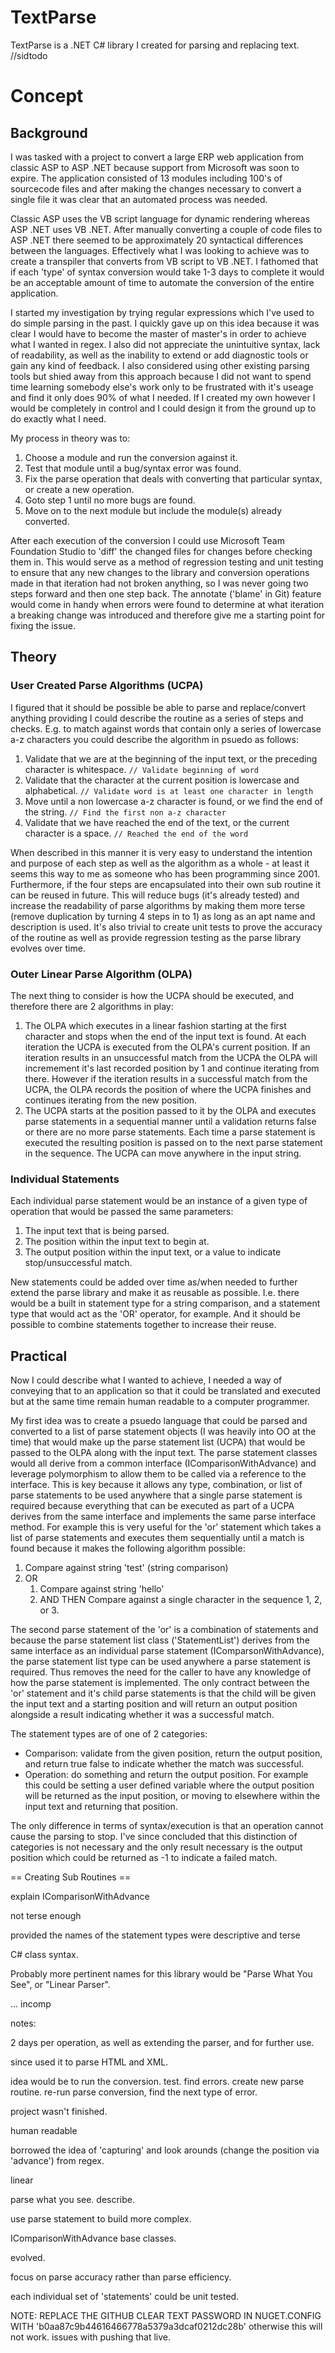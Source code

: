 # TextParse

TextParse is a .NET C# library I created for parsing and replacing text. //sidtodo

# Concept
## Background
I was tasked with a project to convert a large ERP web application from classic ASP to ASP .NET because support from Microsoft was soon to expire. The application consisted of 13 modules including 100's of sourcecode files and after making the changes necessary to convert a single file it was clear that an automated process was needed.

Classic ASP uses the VB script language for dynamic rendering whereas ASP .NET uses VB .NET. After manually converting a couple of code files to ASP .NET there seemed to be approximately 20 syntactical differences between the languages. Effectively what I was looking to achieve was to create a transpiler that converts from VB script to VB .NET. 
I fathomed that if each 'type' of syntax conversion would take 1-3 days to complete it would be an acceptable amount of time to automate the conversion of the entire application.

I started my investigation by trying regular expressions which I've used to do simple parsing in the past. I quickly gave up on this idea because it was clear I would have to become the master of master's in order to achieve what I wanted in regex. I also did not appreciate the unintuitive syntax, lack of readability, as well as the inability to extend or add diagnostic tools or gain any kind of feedback. I also considered using other existing parsing tools but shied away from this approach because I did not want to spend time learning somebody else's work only to be frustrated with it's useage and find it only does 90% of what I needed. If I created my own however I would be completely in control and I could design it from the ground up to do exactly what I need.

My process in theory was to:
1. Choose a module and run the conversion against it.
2. Test that module until a bug/syntax error was found.
3. Fix the parse operation that deals with converting that particular syntax, or create a new operation.
4. Goto step 1 until no more bugs are found.
5. Move on to the next module but include the module(s) already converted.

After each execution of the conversion I could use Microsoft Team Foundation Studio to 'diff' the changed files for changes before checking them in. This would serve as a method of regression testing and unit testing to ensure that any new changes to the library and conversion operations made in that iteration had not broken anything, so I was never going two steps forward and then one step back. The annotate ('blame' in Git) feature would come in handy when errors were found to determine at what iteration a breaking change was introduced and therefore give me a starting point for fixing the issue.

## Theory

### User Created Parse Algorithms (UCPA)

I figured that it should be possible be able to parse and replace/convert anything providing I could describe the routine as a series of steps and checks. E.g. to match against words that contain only a series of lowercase a-z characters you could describe the algorithm in psuedo as follows:
1. Validate that we are at the beginning of the input text, or the preceding character is whitespace. ```// Validate beginning of word``` 
2. Validate that the character at the current position is lowercase and alphabetical. ```// Validate word is at least one character in length```
3. Move until a non lowercase a-z character is found, or we find the end of the string. ```// Find the first non a-z character```
4. Validate that we have reached the end of the text, or the current character is a space. ```// Reached the end of the word```

When described in this manner it is very easy to understand the intention and purpose of each step as well as the algorithm as a whole - at least it seems this way to me as someone who has been programming since 2001. Furthermore, if the four steps are encapsulated into their own sub routine it can be reused in future. This will reduce bugs (it's already tested) and increase the readability of parse algorithms by making them more terse (remove duplication by turning 4 steps in to 1) as long as an apt name and description is used. It's also trivial to create unit tests to prove the accuracy of the routine as well as provide regression testing as the parse library evolves over time.

### Outer Linear Parse Algorithm (OLPA)

The next thing to consider is how the UCPA should be executed, and therefore there are 2 algorithms in play:

1. The OLPA which executes in a linear fashion starting at the first character and stops when the end of the input text is found. At each iteration the UCPA is executed from the OLPA's current position. If an iteration results in an unsuccessful match from the UCPA the OLPA will incremement it's last recorded position by 1 and continue iterating from there. However if the iteration results in a successful match from the UCPA, the OLPA records the position of where the UCPA finishes and continues iterating from the new position.
2. The UCPA starts at the position passed to it by the OLPA and executes parse statements in a sequential manner until a validation returns false or there are no more parse statements. Each time a parse statement is executed the resulting position is passed on to the next parse statement in the sequence. The UCPA can move anywhere in the input string.

### Individual Statements

Each individual parse statement would be an instance of a given type of operation that would be passed the same parameters:
1. The input text that is being parsed.
2. The position within the input text to begin at.
3. The output position within the input text, or a value to indicate stop/unsuccessful match.

New statements could be added over time as/when needed to further extend the parse library and make it as reusable as possible. I.e. there would be a built in statement type for a string comparison, and a statement type that would act as the 'OR' operator, for example. And it should be possible to combine statements together to increase their reuse.

## Practical

Now I could describe what I wanted to achieve, I needed a way of conveying that to an application so that it could be translated and executed but at the same time remain human readable to a computer programmer.

My first idea was to create a psuedo language that could be parsed and converted to a list of parse statement objects (I was heavily into OO at the time) that would make up the parse statement list (UCPA) that would be passed to the OLPA along with the input text. The parse statement classes would all derive from a common interface (IComparisonWithAdvance) and leverage polymorphism to allow them to be called via a reference to the interface. This is key because it allows any type, combination, or list of parse statements to be used anywhere that a single parse statement is required because everything that can be executed as part of a UCPA derives from the same interface and implements the same parse interface method. For example this is very useful for the 'or' statement which takes a list of parse statements and executes them sequentially until a match is found because it makes the following algorithm possible:
1. Compare against string 'test' (string comparison)
1. OR
   1. Compare against string 'hello'
   1. AND THEN Compare against a single character in the sequence 1, 2, or 3.

The second parse statement of the 'or' is a combination of statements and because the parse statement list class ('StatementList') derives from the same interface as an individual parse statement (IComparsonWithAdvance), the parse statement list type can be used anywhere a parse statement is required. Thus removes the need for the caller to have any knowledge of how the parse statement is implemented. The only contract between the 'or' statement and it's child parse statements is that the child will be given the input text and a starting position and will return an output position alongside a result indicating whether it was a successful match.

The statement types are of one of 2 categories:
- Comparison: validate from the given position, return the output position, and return true false to indicate whether the match was successful.
- Operation: do something and return the output position. For example this could be setting a user defined variable where the output position will be returned as the input position, or moving to elsewhere within the input text and returning that position.

The only difference in terms of syntax/execution is that an operation cannot cause the parsing to stop. I've since concluded that this distinction of categories is not necessary and the only result necessary is the output position which could be returned as -1 to indicate a failed match.



== Creating Sub Routines ==
<incomp>

explain IComparisonWithAdvance


not terse enough

provided the names of the statement types were descriptive and terse





C# class syntax.

Probably more pertinent names for this library would be "Parse What You See", or "Linear Parser".

... incomp

notes:

2 days per operation, as well as extending the parser, and for further use.

since used it to parse HTML and XML.

 
idea would be to run the conversion. test. find errors. create new parse routine. re-run parse conversion, find the next type of error.

project wasn't finished.

human readable

borrowed the idea of 'capturing' and look arounds (change the position via 'advance') from regex.

linear

parse what you see. describe.

use parse statement to build more complex.

IComparisonWithAdvance base classes.

evolved.

focus on parse accuracy rather than parse efficiency.

each individual set of 'statements' could be unit tested.

NOTE: REPLACE THE GITHUB CLEAR TEXT PASSWORD IN NUGET.CONFIG WITH 'b0aa87c9b44616466778a5379a3dcaf0212dc28b' otherwise this will not work. issues with pushing that live.
